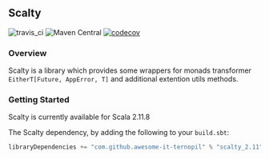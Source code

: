 ## Scalty
![travis_ci](https://travis-ci.org/awesome-it-ternopil/scalty.svg?branch=master) ![Maven Central](https://maven-badges.herokuapp.com/maven-central/com.github.awesome-it-ternopil/scalty_2.11/badge.svg) [![codecov](https://codecov.io/gh/awesome-it-ternopil/scalty/branch/master/graph/badge.svg)](https://codecov.io/gh/awesome-it-ternopil/scalty)


### Overview

Scalty is a library which provides some wrappers for monads transformer `EitherT[Future, AppError, T]` and additional extention utils methods.

### Getting Started

Scalty is currently available for Scala 2.11.8

The Scalty dependency, by adding the following to your `build.sbt`:

```scala
libraryDependencies += "com.github.awesome-it-ternopil" % "scalty_2.11" % "0.4.1"
```
